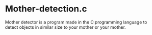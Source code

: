 # Mother-detection.c
Mother detector is a program made in the C programming language to detect objects in similar size to your mother or your mother.
